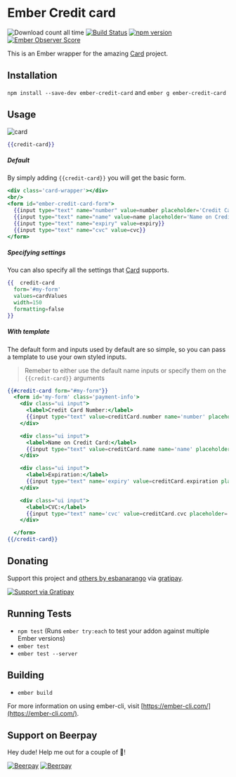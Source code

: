# Ember Credit card

![Download count all time](https://img.shields.io/npm/dt/ember-credit-card.svg) [![Build Status](https://travis-ci.org/esbanarango/ember-credit-card.svg)](https://travis-ci.org/esbanarango/ember-credit-card) [![npm version](https://badge.fury.io/js/ember-credit-card.svg)](http://badge.fury.io/js/ember-credit-card) [![Ember Observer Score](http://emberobserver.com/badges/ember-credit-card.svg)](http://emberobserver.com/addons/ember-credit-card)

This is an Ember wrapper for the amazing [Card](https://github.com/jessepollak/card) project.

## Installation
`npm install --save-dev ember-credit-card` and `ember g ember-credit-card`

## Usage

![card](http://i.imgur.com/qG3TenO.gif)

````handlebars
{{credit-card}}
````

##### Default
By simply adding `{{credit-card}}` you will get the basic form.

````handlebars
<div class='card-wrapper'></div>
<br/>
<form id="ember-credit-card-form">
  {{input type="text" name="number" value=number placeholder='Credit Card Number'}}
  {{input type="text" name="name" value=name placeholder='Name on Credit Card'}}
  {{input type="text" name="expiry" value=expiry}}
  {{input type="text" name="cvc" value=cvc}}
</form>
````

##### Specifying settings
You can also specify all the settings that [Card](https://github.com/jessepollak/card/blob/master/lib/js/card.js#L1136) supports.

````handlebars
{{  credit-card
  form='#my-form'
  values=cardValues
  width=150
  formatting=false
}}
````

##### With template
The default form and inputs used by default are so simple, so you can pass a template to use your own styled inputs.
> Remeber to either use the default name inputs or specify them on the `{{credit-card}}` arguments

````handlebars
{{#credit-card form="#my-form"}}
  <form id='my-form' class='payment-info'>
    <div class="ui input">
      <label>Credit Card Number:</label>
      {{input type="text" value=creditCard.number name='number' placeholder='Credit Card Number'}}
    </div>

    <div class="ui input">
      <label>Name on Credit Card:</label>
      {{input type="text" value=creditCard.name name='name' placeholder='Name on Credit Card'}}
    </div>

    <div class="ui input">
      <label>Expiration:</label>
      {{input type="text" name='expiry' value=creditCard.expiration placeholder='MM/YY'}}
    </div>

    <div class="ui input">
      <label>CVC:</label>
      {{input type="text" name='cvc' value=creditCard.cvc placeholder='CVC'}}
    </div>

  </form>
{{/credit-card}}

````

## Donating
Support this project and [others by esbanarango][gratipay-esbanarango] via [gratipay][gratipay-esbanarango].

[![Support via Gratipay][gratipay]][gratipay-esbanarango]

[gratipay]: https://cdn.rawgit.com/gratipay/gratipay-badge/2.3.0/dist/gratipay.png
[gratipay-esbanarango]: https://gratipay.com/esbanarango/

## Running Tests

* `npm test` (Runs `ember try:each` to test your addon against multiple Ember versions)
* `ember test`
* `ember test --server`

## Building

* `ember build`

For more information on using ember-cli, visit [https://ember-cli.com/](https://ember-cli.com/).

## Support on Beerpay
Hey dude! Help me out for a couple of :beers:!

[![Beerpay](https://beerpay.io/esbanarango/ember-credit-card/badge.svg?style=beer-square)](https://beerpay.io/esbanarango/ember-credit-card)  [![Beerpay](https://beerpay.io/esbanarango/ember-credit-card/make-wish.svg?style=flat-square)](https://beerpay.io/esbanarango/ember-credit-card?focus=wish)